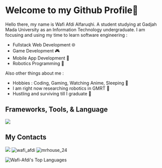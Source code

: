 # Welcome to my Github Profile👋

Hello there, my name is Wafi Afdi Alfaruqhi. A student studying at Gadjah Mada University as an Information Technology undergraduate. I am focusing and using my time to learn software engineering :
* Fullstack Web Development 🌐
* Game Development 🎮
* Mobile App Development 📱
* Robotics Programming 🤖

Also other things about me :
* Hobbies : Coding, Gaming, Watching Anime, Sleeping :space_invader:
* I am right now researching robotics in GMRT :robot:
* Hustling and surviving till I graduate :money_with_wings:	



## Frameworks, Tools, & Language 
<p >
  <a href="https://skillicons.dev">
    <img src="https://skillicons.dev/icons?i=mongodb,nodejs,react,nextjs,express,unity,ts,js,tailwind,cs,cpp,python,opencv,ros" />
  </a>
</p>

## My Contacts
<p style="text-decoration: none;">
  <a style="text-decoration: none;"  href="https://www.linkedin.com/in/wafiafdialfaruqhi">
    <img src="https://skillicons.dev/icons?i=linkedin"/>
  </a>
  <a style="text-decoration: none;"  href="https://www.instagram.com/wafi_afdi">
    <img src="https://skillicons.dev/icons?i=instagram"  title="wafi_afdi"/>
  </a>
  <a style="text-decoration: none;" href="https://www.instagram.com/wafi_afdi">
    <img src="https://skillicons.dev/icons?i=discord"  title="mrhouse_24"/>
  </a>
</p>

![Wafi-Afdi's Top Languages](https://github-readme-stats.vercel.app/api/top-langs/?username=Wafi-Afdi&theme=dracula&show_icons=true&hide_border=true&layout=compact) 

<!--
**Wafi-Afdi/Wafi-Afdi** is a ✨ _special_ ✨ repository because its `README.md` (this file) appears on your GitHub profile.

Here are some ideas to get you started:

- 🔭 I’m currently working on ...
- 🌱 I’m currently learning ...
- 👯 I’m looking to collaborate on ...
- 🤔 I’m looking for help with ...
- 💬 Ask me about ...
- 📫 How to reach me: ...
- 😄 Pronouns: ...
- ⚡ Fun fact: ...
-->
